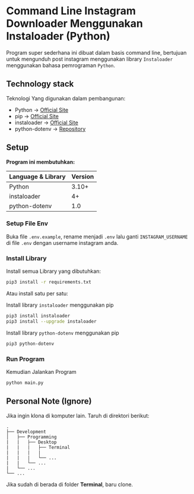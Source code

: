 # Command Line Instagram Downloader Menggunakan Instaloader (Python)

Program super sederhana ini dibuat dalam basis command line, bertujuan untuk mengunduh post instagram menggunakan library `Instaloader` menggunakan bahasa pemrograman `Python`.

## Technology stack

Teknologi Yang digunakan dalam pembangunan:

- Python -> [Official Site](https://www.python.org/)
- pip -> [Official Site](https://pip.pypa.io/en/stable/)
- instaloader -> [Official Site](https://instaloader.github.io/index.html)
- python-dotenv -> [Repository](https://github.com/theskumar/python-dotenv)

## Setup

**Program ini membutuhkan:**

| Language & Library | Version |
| ------------------ | ------- |
| Python             | 3.10+   |
| instaloader        | 4+      |
| python-dotenv      | 1.0     |

### Setup File Env

Buka file `.env.example`, rename menjadi `.env` lalu ganti `INSTAGRAM_USERNAME` di file `.env` dengan username instagram anda.

### Install Library

Install semua Library yang dibutuhkan:

```bash
pip3 install -r requirements.txt
```

Atau install satu per satu:

Install library `instaloader` menggunakan pip

```bash
pip3 install instaloader
pip3 install --upgrade instaloader
```

Install library `python-dotenv` menggunakan pip

```bash
pip3 python-dotenv
```

### Run Program

Kemudian Jalankan Program

```bash
python main.py
```

## Personal Note (Ignore)

Jika ingin klona di komputer lain. Taruh di direktori berikut:

    .
    ├── Development
    │   ├── Programming
    |   |   ├── Desktop
    |   |   |   ├── Terminal
    |   |   |   |
    |   |   |   └── ...
    |   |   └── ...
    |   └── ...
    └── ...

Jika sudah di berada di folder **Terminal**, baru clone.

